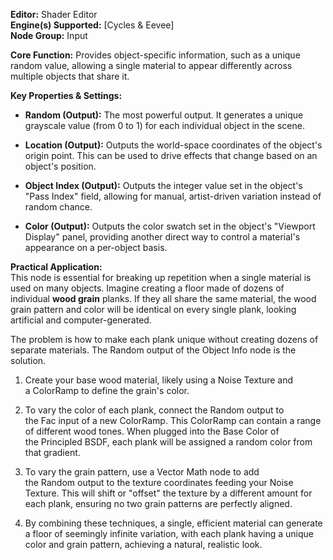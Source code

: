 **Editor:** Shader Editor  
**Engine(s) Supported:** [Cycles & Eevee]  
**Node Group:** Input

**Core Function:** Provides object-specific information, such as a unique random value, allowing a single material to appear differently across multiple objects that share it.

**Key Properties & Settings:**

- **Random (Output):** The most powerful output. It generates a unique grayscale value (from 0 to 1) for each individual object in the scene.
    
- **Location (Output):** Outputs the world-space coordinates of the object's origin point. This can be used to drive effects that change based on an object's position.
    
- **Object Index (Output):** Outputs the integer value set in the object's "Pass Index" field, allowing for manual, artist-driven variation instead of random chance.
    
- **Color (Output):** Outputs the color swatch set in the object's "Viewport Display" panel, providing another direct way to control a material's appearance on a per-object basis.
    

**Practical Application:**  
This node is essential for breaking up repetition when a single material is used on many objects. Imagine creating a floor made of dozens of individual **wood grain** planks. If they all share the same material, the wood grain pattern and color will be identical on every single plank, looking artificial and computer-generated.

The problem is how to make each plank unique without creating dozens of separate materials. The Random output of the Object Info node is the solution.

1. Create your base wood material, likely using a Noise Texture and a ColorRamp to define the grain's color.
    
2. To vary the color of each plank, connect the Random output to the Fac input of a new ColorRamp. This ColorRamp can contain a range of different wood tones. When plugged into the Base Color of the Principled BSDF, each plank will be assigned a random color from that gradient.
    
3. To vary the grain pattern, use a Vector Math node to add the Random output to the texture coordinates feeding your Noise Texture. This will shift or "offset" the texture by a different amount for each plank, ensuring no two grain patterns are perfectly aligned.
    
4. By combining these techniques, a single, efficient material can generate a floor of seemingly infinite variation, with each plank having a unique color and grain pattern, achieving a natural, realistic look.
